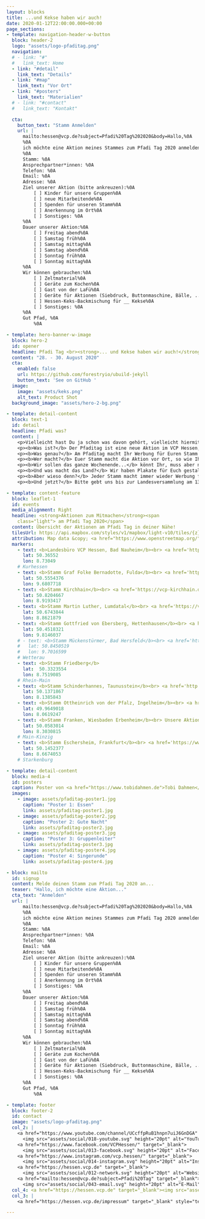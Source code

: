 ```yaml
---
layout: blocks
title: ...und Kekse haben wir auch!
date: 2020-01-12T22:00:00.000+00:00
page_sections:
- template: navigation-header-w-button
  block: header-2
  logo: "assets/logo-pfaditag.png"
  navigation:
  # - link: "#"
  #   link_text: Home
  - link: "#detail"
    link_text: "Details"
  - link: "#map"
    link_text: "Vor Ort"
  - link: "#posters"
    link_text: "Materialien"
  # - link: "#contact"
  #   link_text: "Kontakt"

  cta:
    button_text: "Stamm Anmelden"
    url: |
      mailto:hessen@vcp.de?subject=Pfadi%20Tag%202020&body=Hallo,%0A
      %0A
      ich möchte eine Aktion meines Stammes zum Pfadi Tag 2020 anmelden. Dazu sind hier die wesentlichen Informationen für unsere Aktion.%0A
      %0A
      Stamm: %0A
      Ansprechpartner*innen: %0A
      Telefon: %0A
      Email: %0A
      Adresse: %0A
      Ziel unserer Aktion (bitte ankreuzen):%0A
          [ ] Kinder für unsere Gruppen%0A
          [ ] neue Mitarbeitende%0A
          [ ] Spenden für unseren Stamm%0A
          [ ] Anerkennung im Ort%0A
          [ ] Sonstiges: %0A
      %0A
      Dauer unserer Aktion:%0A
          [ ] Freitag abend%0A
          [ ] Samstag früh%0A
          [ ] Samstag mittag%0A
          [ ] Samstag abend%0A
          [ ] Sonntag früh%0A
          [ ] Sonntag mittag%0A
      %0A
      Wir können gebrauchen:%0A
          [ ] Zeltmaterial%0A
          [ ] Geräte zum Kochen%0A
          [ ] Gast von der LaFü%0A
          [ ] Geräte für Aktionen (Siebdruck, Buttonmaschine, Bälle, ...)%0A
          [ ] Hessen-Keks-Backmischung für __ Kekse%0A
          [ ] Sonstiges: %0A
      %0A
      Gut Pfad, %0A
          %0A

- template: hero-banner-w-image
  block: hero-2
  id: opener
  headline: Pfadi Tag <br><strong>... und Kekse haben wir auch!</strong>
  content: "28. - 30. August 2020"
  cta:
    enabled: false
    url: https://github.com/forestryio/ubuild-jekyll
    button_text: 'See on GitHub '
  image:
    image: "assets/keks.png"
    alt_text: Product Shot
  background_image: "assets/hero-2-bg.png"

- template: detail-content
  block: text-1
  id: detail
  headline: Pfadi was? 
  content: |
    <p>Vielleicht hast Du ja schon was davon gehört, vielleicht hiermit zum ersten Mal. Ganz egal, hier die wichtigsten Infos zum Pfaditag.</p>
    <p><b>Was ist?</b> Der Pfaditag ist eine neue Aktion im VCP Hessen, die wir gerne mal ausprobieren möchten.</p> 
    <p><b>Was genau?</b> Am Pfaditag macht Ihr Werbung für Euren Stamm und das, was Ihr genau erreichen wollt: eine neue Gruppe, neue Mitarbeitende, Geld, Liebe und Anerkennung – was auch immer.</p> 
    <p><b>Wer macht?</b> Euer Stamm macht die Aktion vor Ort, so wie Ihr es braucht. Das Land unterstützt Euch mit einer Werbekampagne, Material und wenn Ihr wollt auch Besuch von der Landesführungsrunde.</p> 
    <p><b>Wir sollen das ganze Wochenende...</b> könnt Ihr, muss aber nicht sein. Ob Eure Aktion jetzt 2 oder 72 Stunden geht bleibt ganz Euch überlassen. Schaut, was Ihr bewältigen könnt.</p> 
    <p><b>Und was macht das Land?</b> Wir haben Plakate für Euch gestaltet, die Ihr nutzen könnt. Da ist Platz für Eure eigenen Infos. Wir haben Werbeschnickschnack und wir haben eine Backmischung für Kekse, die Ihr bestellen könnt. Dazu gibt es eine Homepage, auf der Ihr Ideen für die Durchführung bekommt. Wenn Ihr Lust habt, könnt Ihr auch jemand von der Lafü einladen, zum Helfen, hübsch sein, Reden halten, was auch immer. Je nachdem wie viele Stämme mitmachen, werben wir auch mehr und überregionaler?</p> 
    <p><b>Aber wieso denn?</b> Jeder Stamm macht immer wieder Werbung für sich und organisiert dafür kleine Veranstaltungen. Genau das wollen wir unterstützen und ein bisschen bekannter machen, so dass vielleicht auch Leute vom Nachbarort kommen oder Menschen, die keinen Gemeindebrief lesen.</p> 
    <p><b>Und jetzt?</b> Bitte gebt uns bis zur Landesversammlung am 13. März 2020 Rückmeldung, ob Euer Stamm da mitmachen möchte. Der allerletzte Anmeldeschluss ist der 24. April 2020. </p> 

- template: content-feature
  block: leaflet-1
  id: events
  media_alignment: Right
  headline: <strong>Aktionen zum Mitmachen</strong><span
    class="light"> am Pfadi Tag 2020</span>
  content: Übersicht der Aktionen am Pfadi Tag in deiner Nähe!
  tilesUrl: https://api.mapbox.com/styles/v1/mapbox/light-v10/tiles/{z}/{x}/{y}?access_token=pk.eyJ1IjoiaG9lY2hzdCIsImEiOiJjazVueDhyMWkwenpuM2RydzltNjhraDAzIn0.HntghYG9IBZvVd0bUJEY9Q
  attribution: Map data &copy; <a href="https://www.openstreetmap.org/">OpenStreetMap</a> contributors, <a href="https://creativecommons.org/licenses/by-sa/2.0/">CC-BY-SA</a>, Imagery © <a href="https://www.mapbox.com/">Mapbox</a>
  markers:
    - text: <b>Landesbüro VCP Hessen, Bad Nauheim</b><br> <a href='https://hessen.vcp.de/'>https://hessen.vcp.de/</a>
      lat: 50.36552
      lon: 8.73049
    # Kurhessen
    - text: <b>Stamm Graf Folke Bernadotte, Fulda</b><br> <a href='http://vcp-fd.de'>http://vcp-fd.de</a>
      lat: 50.5554376
      lon: 9.6807718
    - text: <b>Stamm Kirchhain</b><br> <a href='https://vcp-kirchhain.de'>https://vcp-kirchhain.de</a>
      lat: 50.8204667
      lon: 8.9193417
    - text: <b>Stamm Martin Luther, Lumdatal</b><br> <a href='https://vcp-lumdatal.de'>https://vcp-lumdatal.de</a>
      lat: 50.6743844
      lon: 8.8621879
    - text: <b>Stamm Gottfried von Ebersberg, Hettenhausen</b><br> <a href='https://www.vcp-hettenhausen.de'>https://www.vcp-hettenhausen.de</a>
      lat: 50.4518321
      lon: 9.8146037
    # - text: <b>Stamm Mückenstürmer, Bad Hersfeld</b><br> <a href='https://vcp-hef.de'>https://vcp-hef.de</a>
    #   lat: 50.8450519
    #   lon: 9.7016599
    # Wetterau
    - text: <b>Stamm Friedberg</b>
      lat:  50.3323554
      lon: 8.7519085
    # Rhein-Main
    - text: <b>Stamm Schinderhannes, Taunusstein</b><br> <a href='http://www.vcp-taunusstein.de/'>http://www.vcp-taunusstein.de/</a>
      lat: 50.1371867
      lon: 8.1385843
    - text: <b>Stamm Ottheinrich von der Pfalz, Ingelheim</b><br> <a href='https://www.vcp-ingelheim.de/'>https://www.vcp-ingelheim.de/</a>
      lat: 49.9649018
      lon: 8.0619247
    - text: <b>Stamm Franken, Wiesbaden Erbenheim</b><br> Unsere Aktion findet bereits am 21.08.2020 statt.
      lat: 50.0583014
      lon: 8.3030815
    # Main-Kinzig
    - text: <b>Stamm Eschersheim, Frankfurt</b><br> <a href='https://www.efrg.de/gemeindeleben/kinder-und-jugendliche/integrative-pfadfindergruppen/'>https://www.efrg.de/gemeindeleben/kinder-und-jugendliche/integrative-pfadfindergruppen//</a>
      lat: 50.1452377
      lon: 8.6674053
    # Starkenburg

- template: detail-content
  block: media-4
  id: posters
  caption: Poster von <a href="https://www.tobidahmen.de">Tobi Dahmen</a> &copy; VCP Hessen
  images:
    - image: assets/pfaditag-poster1.jpg
      caption: "Poster 1: Essen"
      link: assets/pfaditag-poster1.jpg
    - image: assets/pfaditag-poster2.jpg
      caption: "Poster 2: Gute Nacht"
      link: assets/pfaditag-poster2.jpg
    - image: assets/pfaditag-poster3.jpg
      caption: "Poster 3: Gruppenleiter"
      link: assets/pfaditag-poster3.jpg
    - image: assets/pfaditag-poster4.jpg
      caption: "Poster 4: Singerunde"
      link: assets/pfaditag-poster4.jpg

- block: mailto
  id: signup
  content: Melde deinen Stamm zum Pfadi Tag 2020 an...
  teaser: "Hallo, ich möchte eine Aktion..."
  cta_text: "Anmelden"
  url: |
      mailto:hessen@vcp.de?subject=Pfadi%20Tag%202020&body=Hallo,%0A
      %0A
      ich möchte eine Aktion meines Stammes zum Pfadi Tag 2020 anmelden. Dazu sind hier die wesentlichen Informationen für unsere Aktion.%0A
      %0A
      Stamm: %0A
      Ansprechpartner*innen: %0A
      Telefon: %0A
      Email: %0A
      Adresse: %0A
      Ziel unserer Aktion (bitte ankreuzen):%0A
          [ ] Kinder für unsere Gruppen%0A
          [ ] neue Mitarbeitende%0A
          [ ] Spenden für unseren Stamm%0A
          [ ] Anerkennung im Ort%0A
          [ ] Sonstiges: %0A
      %0A
      Dauer unserer Aktion:%0A
          [ ] Freitag abend%0A
          [ ] Samstag früh%0A
          [ ] Samstag mittag%0A
          [ ] Samstag abend%0A
          [ ] Sonntag früh%0A
          [ ] Sonntag mittag%0A
      %0A
      Wir können gebrauchen:%0A
          [ ] Zeltmaterial%0A
          [ ] Geräte zum Kochen%0A
          [ ] Gast von der LaFü%0A
          [ ] Geräte für Aktionen (Siebdruck, Buttonmaschine, Bälle, ...)%0A
          [ ] Hessen-Keks-Backmischung für __ Kekse%0A
          [ ] Sonstiges: %0A
      %0A
      Gut Pfad, %0A
          %0A

- template: footer
  block: footer-2
  id: contact
  image: "assets/logo-pfaditag.png"
  col_2: | 
    <a href="https://www.youtube.com/channel/UCcffpRuB1hnpn7uiJ6GnDGA" target="_blank">
      <img src="assets/social/018-youtube.svg" height="20pt" alt="YouTube" /></a> 
    <a href="https://www.facebook.com/VCPHessen/" target="_blank">
      <img src="assets/social/013-facebook.svg" height="20pt" alt="Facebook" /></a> 
    <a href="https://www.instagram.com/vcp.hessen/" target="_blank">
      <img src="assets/social/014-instagram.svg" height="20pt" alt="Instagram" /></a> 
    <a href="https://hessen.vcp.de" target="_blank">
      <img src="assets/social/012-network.svg" height="20pt" alt="Website" /></a>  
    <a href="mailto:hessen@vcp.de?subject=Pfadi%20Tag" target="_blank">
      <img src="assets/social/043-email.svg" height="20pt" alt="E-Mail" /></a> 
  col_4: <a href="https://hessen.vcp.de" target="_blank"><img src="assets/logo-vcp.png" width="100%" /></a>
  col_3: |
    <a href="https://hessen.vcp.de/impressum" target="_blank" style="text-decoration: none;">Impressum & Datenschutz</a> 

---
```

